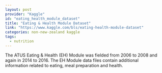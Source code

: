 ```yaml
---
layout: post
provider: "Kaggle"
id: "eating_health_module_dataset"
title: "Eating & Health Module Dataset"
link: "https://www.kaggle.com/bls/eating-health-module-dataset"
categories: non-new-zealand kaggle
tags:
  - nutrition
---
```


The ATUS Eating & Health (EH) Module was fielded from 2006 to 2008 and again in 2014 to 2016. The EH Module data files contain additional information related to eating, meal preparation and health.